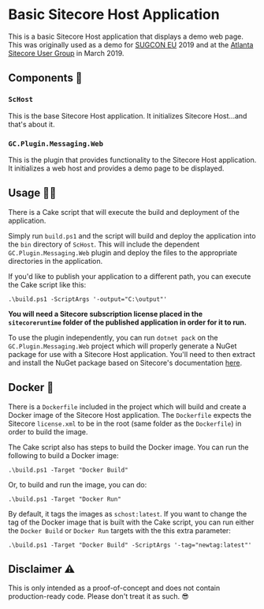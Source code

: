 # Basic Sitecore Host Application

This is a basic Sitecore Host application that displays a demo web page. This was originally used as a demo for [SUGCON EU](https://www.sugcon.eu/) 2019 and at the [Atlanta Sitecore User Group](https://www.meetup.com/Atlanta-Sitecore/) in March 2019.

## Components 🧩

### `ScHost`

This is the base Sitecore Host application. It initializes Sitecore Host...and that's about it.

### `GC.Plugin.Messaging.Web`

This is the plugin that provides functionality to the Sitecore Host application. It initializes a web host and provides a demo page to be displayed.

## Usage 🙋‍♂️

There is a Cake script that will execute the build and deployment of the application.

Simply run `build.ps1` and the script will build and deploy the application into the `bin` directory of `ScHost`. This will include the dependent `GC.Plugin.Messaging.Web` plugin and deploy the files to the appropriate directories in the application.

If you'd like to publish your application to a different path, you can execute the Cake script like this:

`.\build.ps1 -ScriptArgs '-output="C:\output"'`

**You will need a Sitecore subscription license placed in the `sitecoreruntime` folder of the published application in order for it to run.**

To use the plugin independently, you can run `dotnet pack` on the `GC.Plugin.Messaging.Web` project which will properly generate a NuGet package for use with a Sitecore Host application. You'll need to then extract and install the NuGet package based on Sitecore's documentation [here](https://doc.sitecore.com/developers/91/sitecore-experience-management/en/add-a-runtime-plugin-manually.html#UUID-eb8606b9-8730-496a-b367-671c8b9dbab7_section-idm45363803631184).

## Docker 🚚

There is a `Dockerfile` included in the project which will build and create a Docker image of the Sitecore Host application. The `Dockerfile` expects the Sitecore `license.xml` to be in the root (same folder as the `Dockerfile`) in order to build the image.

The Cake script also has steps to build the Docker image. You can run the following to build a Docker image:

`.\build.ps1 -Target "Docker Build"`

Or, to build and run the image, you can do:

`.\build.ps1 -Target "Docker Run"`

By default, it tags the images as `schost:latest`. If you want to change the tag of the Docker image that is built with the Cake script, you can run either the `Docker Build` or `Docker Run` targets with the this extra parameter:

`.\build.ps1 -Target "Docker Build" -ScriptArgs '-tag="newtag:latest"'`

## Disclaimer ⚠

This is only intended as a proof-of-concept and does not contain production-ready code. Please don't treat it as such. 😎